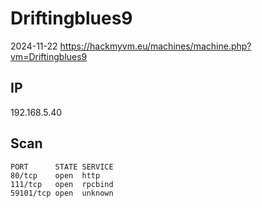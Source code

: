 # Driftingblues9

2024-11-22 https://hackmyvm.eu/machines/machine.php?vm=Driftingblues9

## IP

192.168.5.40

## Scan

```
PORT      STATE SERVICE
80/tcp    open  http
111/tcp   open  rpcbind
59101/tcp open  unknown
```
